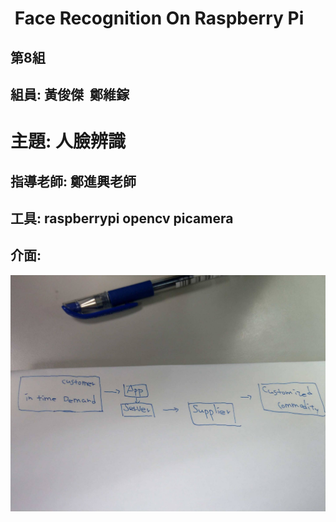 #  Face Recognition On Raspberry Pi
## 第8組
## 組員: 黃俊傑  鄭維鎵
# 主題: 人臉辨識
## 指導老師: 鄭進興老師
## 工具: raspberrypi opencv  picamera

## 介面:
![介面](1.jpg)
